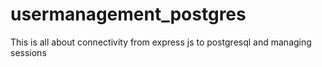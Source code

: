 # usermanagement_postgres
This is all about connectivity from express js to postgresql and managing sessions

